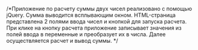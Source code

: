 /*Приложение по расчету суммы двух чисел реализовано с помощью jQuery.
Сумма выводится всплывающим окном.
HTML-страница представлена 2 полями ввода чисел и кнопкой для запуска расчета.
При клике на кнопку расчета приложение записывает значения из полей ввода в переменные и преобразует их в числа.
Далее осуществляется расчет и вывод суммы. */

